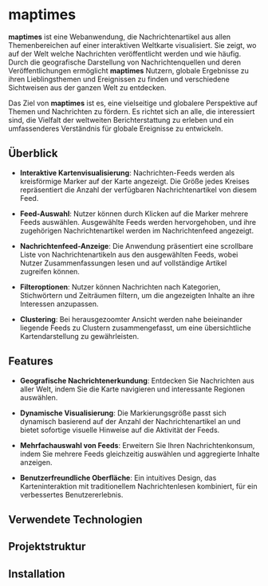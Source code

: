 # maptimes

**maptimes** ist eine Webanwendung, die Nachrichtenartikel aus allen Themenbereichen auf einer interaktiven Weltkarte visualisiert. Sie zeigt, wo auf der Welt welche Nachrichten veröffentlicht werden und wie häufig. Durch die geografische Darstellung von Nachrichtenquellen und deren Veröffentlichungen ermöglicht **maptimes** Nutzern, globale Ergebnisse zu ihren Lieblingsthemen und Ereignissen zu finden und verschiedene Sichtweisen aus der ganzen Welt zu entdecken.

Das Ziel von **maptimes** ist es, eine vielseitige und globalere Perspektive auf Themen und Nachrichten zu fördern. Es richtet sich an alle, die interessiert sind, die Vielfalt der weltweiten Berichterstattung zu erleben und ein umfassenderes Verständnis für globale Ereignisse zu entwickeln.

## Überblick

- **Interaktive Kartenvisualisierung**: Nachrichten-Feeds werden als kreisförmige Marker auf der Karte angezeigt. Die Größe jedes Kreises repräsentiert die Anzahl der verfügbaren Nachrichtenartikel von diesem Feed.

- **Feed-Auswahl**: Nutzer können durch Klicken auf die Marker mehrere Feeds auswählen. Ausgewählte Feeds werden hervorgehoben, und ihre zugehörigen Nachrichtenartikel werden im Nachrichtenfeed angezeigt.

- **Nachrichtenfeed-Anzeige**: Die Anwendung präsentiert eine scrollbare Liste von Nachrichtenartikeln aus den ausgewählten Feeds, wobei Nutzer Zusammenfassungen lesen und auf vollständige Artikel zugreifen können.

- **Filteroptionen**: Nutzer können Nachrichten nach Kategorien, Stichwörtern und Zeiträumen filtern, um die angezeigten Inhalte an ihre Interessen anzupassen.

- **Clustering**: Bei herausgezoomter Ansicht werden nahe beieinander liegende Feeds zu Clustern zusammengefasst, um eine übersichtliche Kartendarstellung zu gewährleisten.

## Features

- **Geografische Nachrichtenerkundung**: Entdecken Sie Nachrichten aus aller Welt, indem Sie die Karte navigieren und interessante Regionen auswählen.

- **Dynamische Visualisierung**: Die Markierungsgröße passt sich dynamisch basierend auf der Anzahl der Nachrichtenartikel an und bietet sofortige visuelle Hinweise auf die Aktivität der Feeds.

- **Mehrfachauswahl von Feeds**: Erweitern Sie Ihren Nachrichtenkonsum, indem Sie mehrere Feeds gleichzeitig auswählen und aggregierte Inhalte anzeigen.

- **Benutzerfreundliche Oberfläche**: Ein intuitives Design, das Karteninteraktion mit traditionellem Nachrichtenlesen kombiniert, für ein verbessertes Benutzererlebnis.

## Verwendete Technologien

## Projektstruktur

## Installation
